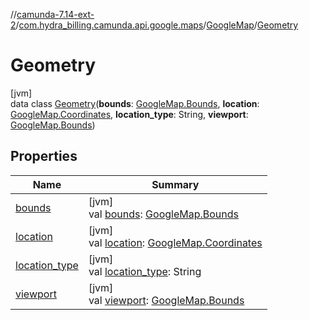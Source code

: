 //[camunda-7.14-ext-2](../../../../index.md)/[com.hydra_billing.camunda.api.google.maps](../../index.md)/[GoogleMap](../index.md)/[Geometry](index.md)

# Geometry

[jvm]\
data class [Geometry](index.md)(**bounds**: [GoogleMap.Bounds](../-bounds/index.md), **location**: [GoogleMap.Coordinates](../-coordinates/index.md), **location_type**: String, **viewport**: [GoogleMap.Bounds](../-bounds/index.md))

## Properties

| Name | Summary |
|---|---|
| [bounds](bounds.md) | [jvm]<br>val [bounds](bounds.md): [GoogleMap.Bounds](../-bounds/index.md) |
| [location](location.md) | [jvm]<br>val [location](location.md): [GoogleMap.Coordinates](../-coordinates/index.md) |
| [location_type](location_type.md) | [jvm]<br>val [location_type](location_type.md): String |
| [viewport](viewport.md) | [jvm]<br>val [viewport](viewport.md): [GoogleMap.Bounds](../-bounds/index.md) |
